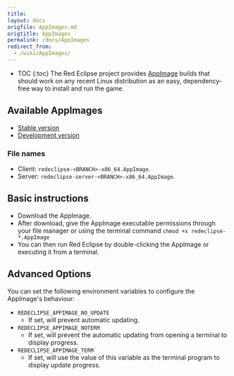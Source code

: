 ```yaml
---
title: 
layout: docs
origfile: AppImages.md
origtitle: AppImages
permalink: /docs/AppImages
redirect_from:
  - /wiki/AppImages/
---
```

* TOC
{:toc}
The Red Eclipse project provides [AppImage](https://appimage.org) builds that should work on any recent Linux distribution as an easy, dependency-free way to install and run the game.

## Available AppImages
* [Stable version](/appimage/stable)
* [Development version](/appimage/master)

### File names
* Client: `redeclipse-<BRANCH>-x86_64.AppImage`.
* Server: `redeclipse-server-<BRANCH>-x86_64.AppImage`.

## Basic instructions
* Download the AppImage.
* After download, give the AppImage executable permissions through your file manager or using the terminal command `chmod +x redeclipse-*.AppImage`
* You can then run Red Eclipse by double-clicking the AppImage or executing it from a terminal.

## Advanced Options
You can set the following environment variables to configure the AppImage's behaviour:
* `REDECLIPSE_APPIMAGE_NO_UPDATE`
  * If set, will prevent automatic updating.
* `REDECLIPSE_APPIMAGE_NOTERM`
  * If set, will prevent the automatic updating from opening a terminal to display progress.
* `REDECLIPSE_APPIMAGE_TERM`
  * If set, will use the value of this variable as the terminal program to display update progress.
